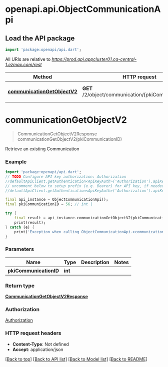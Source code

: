 # openapi.api.ObjectCommunicationApi

## Load the API package
```dart
import 'package:openapi/api.dart';
```

All URIs are relative to *https://prod.api.appcluster01.ca-central-1.ezmax.com/rest*

Method | HTTP request | Description
------------- | ------------- | -------------
[**communicationGetObjectV2**](ObjectCommunicationApi.md#communicationgetobjectv2) | **GET** /2/object/communication/{pkiCommunicationID} | Retrieve an existing Communication


# **communicationGetObjectV2**
> CommunicationGetObjectV2Response communicationGetObjectV2(pkiCommunicationID)

Retrieve an existing Communication



### Example
```dart
import 'package:openapi/api.dart';
// TODO Configure API key authorization: Authorization
//defaultApiClient.getAuthentication<ApiKeyAuth>('Authorization').apiKey = 'YOUR_API_KEY';
// uncomment below to setup prefix (e.g. Bearer) for API key, if needed
//defaultApiClient.getAuthentication<ApiKeyAuth>('Authorization').apiKeyPrefix = 'Bearer';

final api_instance = ObjectCommunicationApi();
final pkiCommunicationID = 56; // int | 

try {
    final result = api_instance.communicationGetObjectV2(pkiCommunicationID);
    print(result);
} catch (e) {
    print('Exception when calling ObjectCommunicationApi->communicationGetObjectV2: $e\n');
}
```

### Parameters

Name | Type | Description  | Notes
------------- | ------------- | ------------- | -------------
 **pkiCommunicationID** | **int**|  | 

### Return type

[**CommunicationGetObjectV2Response**](CommunicationGetObjectV2Response.md)

### Authorization

[Authorization](../README.md#Authorization)

### HTTP request headers

 - **Content-Type**: Not defined
 - **Accept**: application/json

[[Back to top]](#) [[Back to API list]](../README.md#documentation-for-api-endpoints) [[Back to Model list]](../README.md#documentation-for-models) [[Back to README]](../README.md)

